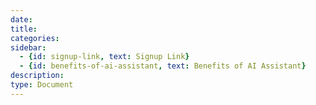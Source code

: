 ```yaml
---
date:
title:
categories:
sidebar:
  - {id: signup-link, text: Signup Link}
  - {id: benefits-of-ai-assistant, text: Benefits of AI Assistant}
description:
type: Document
---
```

